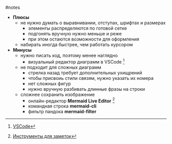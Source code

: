 #notes

* **Плюсы**
	* не нужно думать о выравнивании, отступах, шрифтах и размерах
		* элементы распределяются по готовой сетке
		* подгонять вручную нужно меньше и реже
		* при этом остаются возможности для оформления
	* набирать иногда быстрее, чем работать курсором
* **Минусы**
	* нужно писать код, поэтому менее наглядно
		* визуальный редактор диаграмм в VSCode [^1]
	* не подходит для сложных диаграмм
		* стрелка назад требует дополнительных ухищрений
		* чтобы присвоиь стили связям, нужно указать их номера
		* нет сложных фигур
		* нужно вручную разбивать длинные фразы на строки
	* сложнее сохранить изображение
		* онлайн-редактор **Mermaid Live Editor** [^2]
		* командная строка **mermaid-cli**
		* фильтр пандока **mermaid-filter**

[^1]: [VSCode](2023-0814-0927.VSCode#Расширения)  
[^2]: [Инструменты для заметок](2022-1020-0822.Инструменты%20для%20заметок.md)  